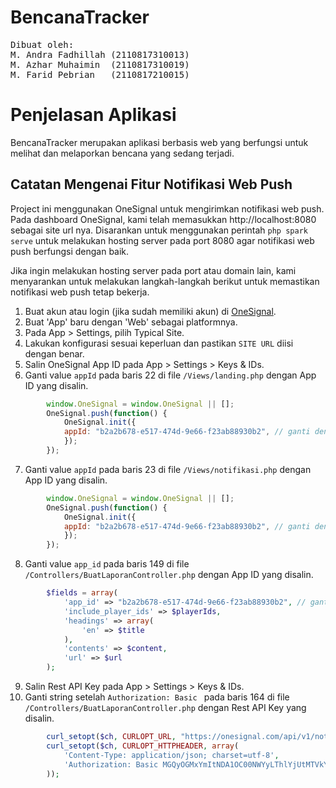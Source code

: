 # BencanaTracker
<pre>
Dibuat oleh:
M. Andra Fadhillah (2110817310013)
M. Azhar Muhaimin  (2110817310019)
M. Farid Pebrian   (2110817210015)
</pre>

# Penjelasan Aplikasi
BencanaTracker merupakan aplikasi berbasis web yang berfungsi untuk melihat dan melaporkan bencana yang sedang terjadi.

## Catatan Mengenai Fitur Notifikasi Web Push
Project ini menggunakan OneSignal untuk mengirimkan notifikasi web push. Pada dashboard OneSignal, kami telah memasukkan http://localhost:8080 sebagai site url nya. Disarankan untuk menggunakan perintah `php spark serve` untuk melakukan hosting server pada port 8080 agar notifikasi web push berfungsi dengan baik. 

Jika ingin melakukan hosting server pada port atau domain lain, kami menyarankan untuk melakukan langkah-langkah berikut untuk memastikan notifikasi web push tetap bekerja.
1. Buat akun atau login (jika sudah memiliki akun) di [OneSignal](https://onesignal.com/).
2. Buat 'App' baru dengan 'Web' sebagai platformnya.
3. Pada App > Settings, pilih Typical Site.
4. Lakukan konfigurasi sesuai keperluan dan pastikan `SITE URL` diisi dengan benar.
5. Salin OneSignal App ID pada App > Settings > Keys & IDs.
6. Ganti value `appId` pada baris 22 di file `/Views/landing.php` dengan App ID yang disalin.
```javascript
        window.OneSignal = window.OneSignal || [];
        OneSignal.push(function() {
            OneSignal.init({
            appId: "b2a2b678-e517-474d-9e66-f23ab88930b2", // ganti dengan App ID dari App > Settings > Keys & IDs pada dashboard OneSgnal
            });
        });
```
7. Ganti value `appId` pada baris 23 di file `/Views/notifikasi.php` dengan App ID yang disalin.
```javascript
        window.OneSignal = window.OneSignal || [];
        OneSignal.push(function() {
            OneSignal.init({
            appId: "b2a2b678-e517-474d-9e66-f23ab88930b2", // ganti dengan App ID dari App > Settings > Keys & IDs pada dashboard OneSgnal
            });
        });
```
8. Ganti value `app_id` pada baris 149 di file `/Controllers/BuatLaporanController.php` dengan App ID yang disalin.
```php
        $fields = array(
            'app_id' => "b2a2b678-e517-474d-9e66-f23ab88930b2", // ganti dengan App ID dari App > Settings > Keys & IDs pada dashboard OneSgnal
            'include_player_ids' => $playerIds,
            'headings' => array(
                'en' => $title
            ),
            'contents' => $content,
            'url' => $url
        );
```
9. Salin Rest API Key pada App > Settings > Keys & IDs.
10. Ganti string setelah `Authorization: Basic ` pada baris 164 di file `/Controllers/BuatLaporanController.php` dengan Rest API Key yang disalin.
```php
        curl_setopt($ch, CURLOPT_URL, "https://onesignal.com/api/v1/notifications");
        curl_setopt($ch, CURLOPT_HTTPHEADER, array(
            'Content-Type: application/json; charset=utf-8',
            'Authorization: Basic MGQyOGMxYmItNDA1OC00NWYyLThlYjUtMTVkYzA2MTI2NjZh' // ganti dengan Rest API Key dari App > Settings > Keys & IDs pada dashboard OneSgnal
        ));
```